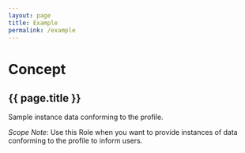 ```yaml
---
layout: page
title: Example
permalink: /example
---
```

# Concept

## {{ page.title }}

Sample instance data conforming to the profile.

_Scope Note_: Use this Role when you want to provide instances of data conforming to the profile to inform users.
